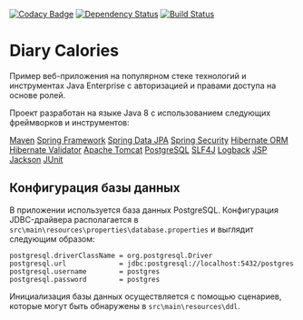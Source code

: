 [![Codacy Badge](https://api.codacy.com/project/badge/Grade/6566ae5228b340efb8aa5e728c1ada13)](https://www.codacy.com/app/tandser/solution?utm_source=github.com&amp;utm_medium=referral&amp;utm_content=tandser/solution&amp;utm_campaign=Badge_Grade)
[![Dependency Status](https://dependencyci.com/github/tandser/solution/badge)](https://dependencyci.com/github/tandser/solution)
[![Build Status](https://travis-ci.org/tandser/solution.svg?branch=master)](https://travis-ci.org/tandser/solution)

# Diary Calories

Пример веб-приложения на популярном стеке технологий и инструментах Java Enterprise с авторизацией и правами доступа на основе ролей.

Проект разработан на языке Java 8 с использованием следующих фреймворков и инструментов:

[Maven](https://maven.apache.org/)    [Spring Framework](http://projects.spring.io/spring-framework/)    [Spring Data JPA](http://projects.spring.io/spring-data-jpa/)    [Spring Security](http://projects.spring.io/spring-security/)    [Hibernate ORM](http://hibernate.org/orm/)    [Hibernate Validator](http://hibernate.org/validator/)    [Apache Tomcat](http://tomcat.apache.org/)    [PostgreSQL](https://www.postgresql.org/)    [SLF4J](https://www.slf4j.org/)    [Logback](https://logback.qos.ch/)    [JSP](https://jcp.org/aboutJava/communityprocess/final/jsr245/index.html)    [Jackson](https://github.com/FasterXML/jackson)    [JUnit](http://junit.org/junit4/)

## Конфигурация базы данных

В приложении используется база данных PostgreSQL. Конфигурация JDBC-драйвера располагается в `src\main\resources\properties\database.properties` и выглядит следующим образом:

```
postgresql.driverClassName = org.postgresql.Driver
postgresql.url             = jdbc:postgresql://localhost:5432/postgres
postgresql.username        = postgres
postgresql.password        = postgres
```

Инициализация базы данных осуществляется с помощью сценариев, которые могут быть обнаружены в `src\main\resources\ddl`.


